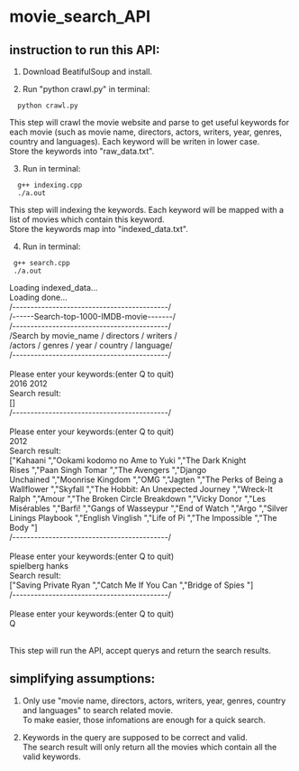# movie_search_API
## instruction to run this API:

1. Download BeatifulSoup and install.

2. Run "python crawl.py" in terminal:
```
  python crawl.py  
```
   This step will crawl the movie website and parse to get useful keywords for each movie (such as movie name, directors, actors, writers, year, genres, country and languages). Each keyword will be writen in lower case.<br/>
    Store the keywords into "raw_data.txt".
    
3. Run in terminal:
```
  g++ indexing.cpp
  ./a.out
```
  This step will indexing the keywords. Each keyword will be mapped with a list of movies which contain this keyword.<br/>
  Store the keywords map into "indexed_data.txt".
  
 4. Run in terminal:
 ```
  g++ search.cpp
  ./a.out
```
Loading indexed_data...<br/>
Loading done...<br/>
/-------------------------------------------/<br/>
/------Search-top-1000-IMDB-movie-------/<br/>
/-------------------------------------------/<br/>
/Search by movie_name / directors / writers / <br/>
/actors / genres / year / country / language/<br/>
/-------------------------------------------/<br/>
<br/>
Please enter your keywords:(enter Q to quit)<br/>
2016 2012<br/>
Search result:<br/>
[]<br/>
/-------------------------------------------/<br/>
<br/>
Please enter your keywords:(enter Q to quit)<br/>
2012<br/>
Search result:<br/>
["Kahaani ","Ookami kodomo no Ame to Yuki ","The Dark Knight Rises ","Paan Singh Tomar ","The Avengers ","Django Unchained ","Moonrise Kingdom ","OMG ","Jagten ","The Perks of Being a Wallflower ","Skyfall ","The Hobbit: An Unexpected Journey ","Wreck-It Ralph ","Amour ","The Broken Circle Breakdown ","Vicky Donor ","Les Misérables ","Barfi! ","Gangs of Wasseypur ","End of Watch ","Argo ","Silver Linings Playbook ","English Vinglish ","Life of Pi ","The Impossible ","The Body "]<br/>
/-------------------------------------------/<br/>
<br/>
Please enter your keywords:(enter Q to quit)<br/>
spielberg hanks<br/>
Search result:<br/>
["Saving Private Ryan ","Catch Me If You Can ","Bridge of Spies "]<br/>
/-------------------------------------------/<br/>
<br/>
Please enter your keywords:(enter Q to quit)<br/>
Q<br/>
<br/>

This step will run the API, accept querys and return the search results.

## simplifying assumptions:

1. Only use "movie name, directors, actors, writers, year, genres, country and languages" to search related movie.<br/>
  To make easier, those infomations are enough for a quick search.<br/>
  
2. Keywords in the query are supposed to be correct and valid.<br/>
  The search result will only return all the movies which contain all the valid keywords.<br/>
